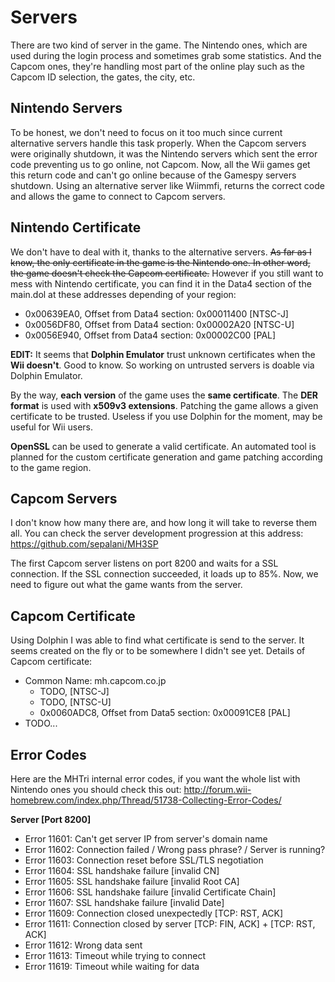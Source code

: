 # Servers
There are two kind of server in the game. The Nintendo ones, which are used during the login process and sometimes grab some statistics. And the Capcom ones, they're handling most part of the online play such as the Capcom ID selection, the gates, the city, etc.



Nintendo Servers
----------------
To be honest, we don't need to focus on it too much since current alternative servers handle this task properly. When the Capcom servers were originally shutdown, it was the Nintendo servers which sent the error code preventing us to go online, not Capcom. Now, all the Wii games get this return code and can't go online because of the Gamespy servers shutdown. Using an alternative server like Wiimmfi, returns the correct code and allows the game to connect to Capcom servers.



Nintendo Certificate
--------------------
We don't have to deal with it, thanks to the alternative servers. ~~As far as I know, the only certificate in the game is the Nintendo one. In other word, the game doesn't check the Capcom certificate.~~ However if you still want to mess with Nintendo certificate, you can find it in the Data4 section of the main.dol at these addresses depending of your region:
 * 0x00639EA0, Offset from Data4 section: 0x00011400 [NTSC-J]
 * 0x0056DF80, Offset from Data4 section: 0x00002A20 [NTSC-U]
 * 0x0056E940, Offset from Data4 section: 0x00002C00 [PAL]

**EDIT:** It seems that **Dolphin Emulator** trust unknown certificates when the **Wii doesn't**. Good to know. So working on untrusted servers is doable via Dolphin Emulator.

By the way, **each version** of the game uses the **same certificate**. The **DER format** is used with **x509v3 extensions**. Patching the game allows a given certificate to be trusted. Useless if you use Dolphin for the moment, may be useful for Wii users.

**OpenSSL** can be used to generate a valid certificate. An automated tool is planned for the custom certificate generation and game patching according to the game region.



Capcom Servers
--------------
I don't know how many there are, and how long it will take to reverse them all. You can check the server development progression at this address: https://github.com/sepalani/MH3SP

The first Capcom server listens on port 8200 and waits for a SSL connection. If the SSL connection succeeded, it loads up to 85%. Now, we need to figure out what the game wants from the server.



Capcom Certificate
------------------
Using Dolphin I was able to find what certificate is send to the server. It seems created on the fly or to be somewhere I didn't see yet. Details of Capcom certificate:
 * Common Name: mh.capcom.co.jp
   * TODO, [NTSC-J]
   * TODO, [NTSC-U]
   * 0x0060ADC8, Offset from Data5 section: 0x00091CE8 [PAL]
 * TODO...



Error Codes
-----------
Here are the MHTri internal error codes, if you want the whole list with Nintendo ones you should check this out: http://forum.wii-homebrew.com/index.php/Thread/51738-Collecting-Error-Codes/

**Server [Port 8200]**
 * Error 11601: Can't get server IP from server's domain name
 * Error 11602: Connection failed / Wrong pass phrase? / Server is running?
 * Error 11603: Connection reset before SSL/TLS negotiation
 * Error 11604: SSL handshake failure [invalid CN]
 * Error 11605: SSL handshake failure [invalid Root CA]
 * Error 11606: SSL handshake failure [invalid Certificate Chain]
 * Error 11607: SSL handshake failure [invalid Date]
 * Error 11609: Connection closed unexpectedly [TCP: RST, ACK]
 * Error 11611: Connection closed by server [TCP: FIN, ACK] + [TCP: RST, ACK]
 * Error 11612: Wrong data sent
 * Error 11613: Timeout while trying to connect
 * Error 11619: Timeout while waiting for data
